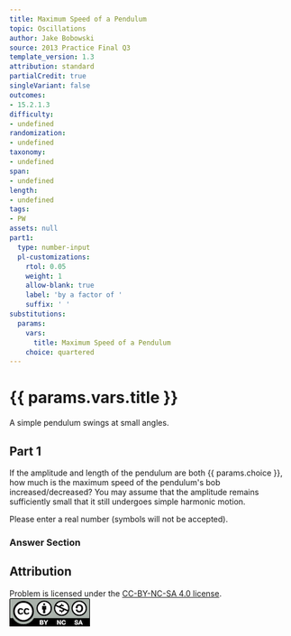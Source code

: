 ```yaml
---
title: Maximum Speed of a Pendulum
topic: Oscillations
author: Jake Bobowski
source: 2013 Practice Final Q3
template_version: 1.3
attribution: standard
partialCredit: true
singleVariant: false
outcomes:
- 15.2.1.3
difficulty:
- undefined
randomization:
- undefined
taxonomy:
- undefined
span:
- undefined
length:
- undefined
tags:
- PW
assets: null
part1:
  type: number-input
  pl-customizations:
    rtol: 0.05
    weight: 1
    allow-blank: true
    label: 'by a factor of '
    suffix: ' '
substitutions:
  params:
    vars:
      title: Maximum Speed of a Pendulum
    choice: quartered
---
```

# {{ params.vars.title }}
A  simple  pendulum  swings  at  small  angles.

## Part 1

If  the  amplitude  and  length  of the pendulum are both {{ params.choice }}, how much is the maximum speed of the pendulum's bob increased/decreased? You may assume that the amplitude remains sufficiently small that it still undergoes simple harmonic motion.

Please enter a real number (symbols will not be accepted).

### Answer Section

## Attribution

Problem is licensed under the [CC-BY-NC-SA 4.0 license](https://creativecommons.org/licenses/by-nc-sa/4.0/).<br> ![The Creative Commons 4.0 license requiring attribution-BY, non-commercial-NC, and share-alike-SA license.](https://raw.githubusercontent.com/firasm/bits/master/by-nc-sa.png)